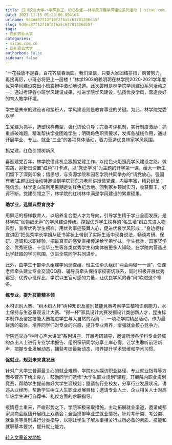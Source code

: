 ```yaml
---
title: 四川农业大学->学风弥正，初心弥坚——林学院开展学风建设系列活动 | sicau.com.cn
date: 2021-11-15 01:23:06.894164
urlname: 9d4ea87f12f10f2f6a5c63781336db5f
slug: 9d4ea87f12f10f2f6a5c63781336db5f
tags: 
- 四川农业大学
categories:
- sicau.com.cn
- 四川农业大学
authorbox: false
sidebar: false
---
```

“一花独放不是春，百花齐放春满园。我们坚信，只要大家团结拼搏，刻苦努力，再接再厉，小班必将更上一层楼！”林学1903的赖明玥在林学院2020-2021学年度优秀学风建设突出小班答辩中激动地说道。此次答辩是林学院学风建设系列活动之一，通过考评各小班学风建设成果，推进学院学风建设，弘扬优良学风，营造良好的育人教学环境。  

学生是未来的建设者和接班人，学风建设则是教育事业的关键。为此，林学院党委以学
<!--more-->
生党建为抓手，选塑榜样典型，强化舆论引导；完善考评机制，实行制度激励；抓重点破难题，精准帮扶学业困难学生；明确角色职责要求，发挥各战线作用，通过开展学业、专业、就业“三业”的各项具体活动，着力营造优良林家学风氛围。

抓党建，红色引领树新风

喜迎建党百年，林学院借此机会狠抓党建工作，以红色火炬照亮学风建设之路。做实践，迎新日设置“红色”打卡点，以“党史学习”为主题的开学第一课，给大一新生们留下了深刻印象；悟思想，与资源学院和园艺学院共同举办的“请党放心，强国有我”主题团日活动特邀请到学院郭东力老师讲授微党课，内容丰富，精彩纷呈；强信念，林学定向班利用暑期走访红色纪念地、回到家乡顶岗实习，收获颇丰，好评不断。党建引领之下，林学院的红树林中满是学风建设的累累硕果。

**助学业，选塑典型育良才**

用鲜活的榜样教育人，以培养复合型人才为导向，引导学生精于学业全面发展，是林学院“润物细无声”的学风建设传统。挖掘优秀学生榜样的“名生墙”树立先进人物典型，宣传优秀学生榜样，用优秀事迹鼓舞人心，促进优良学风形成；“身边榜样宣讲团”把优秀学长学姐从证书奖状上带到了实际生活中现身说法，畅谈考研、保研、选调和求职经验，把最真实的感受直接传递给学弟学妹。学生标兵、国家奖学金、优秀班级、十佳毕业生等各类优秀学生和集体被更多人知晓，在学院内营造出比学赶超的学习氛围，促进全院同学共同进步。

此外，由学生干部牵头组建学风巡查组、班主任牵头组织“两会两寝一一谈”、任课老师牵头建立专业交流QQ群、辅导员牵头保持家校密切联系，同时积极开展优秀寝室、优秀小班评比，学院以五官可感的力量，让优良学风的春“风”吹进这个寒冬。

**练专业，提升技能精本领**

木材识别大赛、“树木树人杯”树种知识及鉴别技能竞赛考察学生植物识别能力，水土保持与生态景观设计大赛、“得一杯”家具设计大赛发掘设计类创新人才，昆虫标本制作及鉴定技能大赛拉进学生与大自然的距离......一项项学院精品活动，作为最鲜活的载体，培养同学们对专业的兴趣，提升专业素养，增强就业核心竞争力。

学院还举办“林听心声大讲堂”系列讲座、开展考研辅导，邀请所涉各学科专业领域的杰出人士进行专业学术报告、组织保研同学分享上岸心得，让学生聆听前沿新声，把握专业发展动态，捕获考研最新动态，培养提升学术思维和学术习惯。

**促就业，规划未来谋发展**

针对广大学生普遍最关心的就业难题，学院也从探访职业路径、专业就业指导等方面多管齐下给出良方：鼓励同学们选修“大学生职业规划”课程，开展院内职业规划竞赛，帮助学生提前做好大学生涯规划；邀请各行业校友，分享行业发展状况，讲述从业经历，帮助学生树立人生职业发展目标；邀请专业人士、企业相关人士对高年级学生进行自荐书、礼仪方面的求职指导。

疫情卷土重来，严峻形势之下，学院积极采取措施，主动拓展就业渠道，邀请成都家具商会组团开展线上双选会；全面摸排毕业生就业情况，针对考研类、考公类、就业类等类别进行分类指导，以期让学生了解从事相关行业所必备的素质、技能和就职基本要求，提升就业能力。



[转入文章首发地址](https://news.sicau.edu.cn/info/1078/65444.htm)